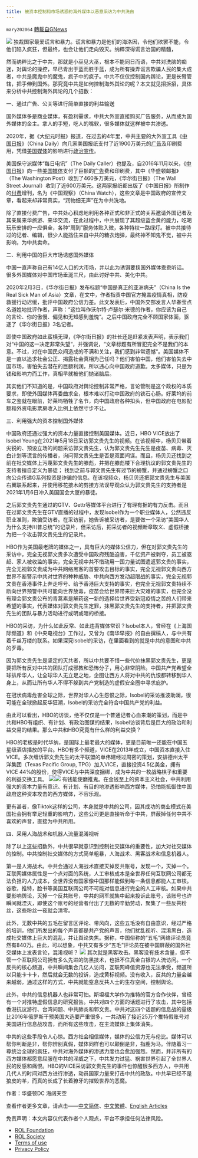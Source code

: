 ```yaml
---
title: 被资本控制和市场诱惑的海外媒体以恶意采访为中共洗白
---
```

`mary202064` [轉載自GNews](https://gnews.org/zh-hans/1797397/)

![](https://assets.gnews.org/wp-content/uploads/2021/12/0a6a7aadb891e8249fdc7d16708b8c03.jpg)
独裁国家最爱谎言和暴力。谎言和暴力是他们的海洛因，令他们欲罢不能，令他们陷入疯狂，但最终，也会让他们走向毁灭。纳粹深得谎言治国的精髓，

然而纳粹比之于中共，那就是小巫见大巫，根本不能同日而语，中共对洗脑的痴迷，对舆论的操控，早已青出于蓝而胜于蓝，成为所有操弄谎言欺骗人民的集大成者，中共是魔鬼中的魔鬼，疯子中的疯子。中共不仅仅控制国内舆论，更是长臂管辖，把手伸到国外。那究竟中共是如何控制海外舆论的呢？本文就见招拆招，具体来分析中共控制海外舆论的几个招数：

一、通过广告、公关等进行简单直接的利益输送

国外媒体多是商业媒体，有盈利需求，中共大外宣直接购买广告服务，从而成为国外媒体的金主。拿人的手短，吃人的嘴软，很多媒体就这样被中共渗透。

2020年，据《大纪元时报》报道，在过去的4年里，中共主要的大外宣工具《[中国日报](https://www.ntdtv.com/gb/%E4%B8%AD%E5%9B%BD%E6%97%A5%E6%8A%A5.htm)》（China Daily）向几家美国报纸支付了近1900万美元的[广告](https://www.ntdtv.com/gb/%E5%B9%BF%E5%91%8A.htm)及印刷费用，凭借[美国媒体](https://www.ntdtv.com/gb/%E7%BE%8E%E5%9B%BD%E5%AA%92%E4%BD%93.htm)的影响进行[政治宣传](https://www.ntdtv.com/gb/%E6%94%BF%E6%B2%BB%E5%AE%A3%E4%BC%A0.htm)。

美国保守派媒体“每日电讯”（The Daily Caller）也提及，自2016年11月以来，《[中国日报](https://www.ntdtv.com/gb/%E4%B8%AD%E5%9B%BD%E6%97%A5%E6%8A%A5.htm)》向一些[美国媒体](https://www.ntdtv.com/gb/%E7%BE%8E%E5%9B%BD%E5%AA%92%E4%BD%93.htm)支付了巨额的[广告](https://www.ntdtv.com/gb/%E5%B9%BF%E5%91%8A.htm)费和印刷费，其中《华盛顿邮报》（The Washington Post）收到了460多万美元，《华尔街日报》（The Wall Street Journal）收到了近600万美元。这两家报纸都出版了《中国日报》所制作的[付费](https://www.ntdtv.com/gb/%E4%BB%98%E8%B4%B9.htm)增刊，名为《中国观察》（China Watch），这些文章是中国政府的宣传文章，看起来却非常真实，“润物细无声”在为中共洗地。

除了直接付费广告，中共处心积虑地利用各种正式和非正式的关系邀请外国记者及其亲属来华旅游、来华交流，在此过程中，中共展现了其超级蓝金黄的能力，吃喝玩乐安排的一应俱全，各种“周到”服务体贴入微，各种特权一路绿灯。被中共接待过的记者、编辑，很少人能挡住来自中共的糖衣炮弹，最终神不知鬼不觉，被中共影响，为中共卖命。

二、利用中国的巨大市场诱惑国外媒体

中国一直声称自己有14亿人口的大市场，并以此为诱饵要挟国外媒体乖乖听话。很多外国媒体对中国市场垂涎三尺，由此讨好中共、美化中共。

2020年2月3日，《华尔街日报》发布标题“中国是真正的亚洲病夫”（China Is the Real Sick Man of Asia）文章，在文中，作者指责中国官方掩盖疫情真相，防疫救援行动迟缓，批评中国政府公信力差。此文发表后，中国外交部发言人华春莹点名道姓地批评作者，声称：“这位叫作沃尔特·卢瑟尔·米德的作者，你应该为自己的言论、你的傲慢、偏见和无知感到羞愧”。之后中国政府完全不顾国家体面，驱逐了《华尔街日报》3名记者。

即使中国政府如此蛮横无理，《华尔街日报》的社长还是赶紧发表声明，表示我们对“中国的这一决定非常失望“，并强调说，“文章标题有所冒犯完全不是我们的本意。不过，对在中国民众间造成的不满和关注，我们感到非常遗憾“。美国媒体不是一直以追求社会公正、揭露社会真相为己任吗？他们害怕中国，他们害怕失去中国市场，害怕失去潜在的巨额利润，所以违心向中国政府道歉。太多媒体，只是为钱和影响力而工作，真相早就被他们抛诸脑后。

其实他们不知道的是，中国政府对舆论控制非常严格，言论管制是这个政权的本质要求，即使外国媒体再委曲求全，根本难以打动中国政府的铁石心肠。好莱坞的前车之鉴就在眼前，好莱坞牺牲了名节，向中国政府各种扣头，但中国政府在电影配额和外资电影票房收入比例上依然寸步不让。

三、利用强大的资本控制国外媒体

中国政府还通过强大的资本力量直接控制美国媒体。近日，HBO VICE放出了Isobel Yeung在2021年5月18日采访郭文贵先生的视频。在该视频中，杨贝贝带着尖锐的、预设立场的问题采访郭文贵先生，认为郭文贵先生先生是疫苗、病毒、灭白计划等谎言的传播者，询问郭文贵先生是否是双面间谍。而且，杨贝贝还找到之前在社交媒体上污蔑郭文贵先生的滕彪，并把在滕彪楼下合理抗议的郭文贵先生的支持者擅自定义为暴徒； 找到之前与郭文贵先生有过节的螃蟹，并通过螃蟹之口向公众传递G系列投资是诈骗的信息。在该视频众，杨贝贝还把郭文贵先生与美国右翼联系起来，并使用移花接木的剪接方法误导观众认为郭文贵先生的支持者是2021年1月6日冲入美国国会大厦的暴徒。

之后郭文贵先生通过的GTV、Gettr等媒体平台进行了有理有据的有力反击。而且在过郭文贵先生在GTV直播的过程中，发现Isobel作为一个职业媒体人，公然违反职业准则，欺骗受访者。在采访前，她告诉被采访者，是要做一个采访“美国华人为什么支持川普总统”的记录片，但采访后，把采访者的视频断章取义、虚假桥接为把一个攻击郭文贵先生的记录片。

HBO作为美国最老牌的媒体之一，具有巨大的媒体公信力，但在对郭文贵先生的采访中，完全无视郭文贵多次遭受中国政府残酷迫害，千亿资产被剥夺，员工被驱赶、家人被收监的事实，完全无视中共不惜动用一国力量试图遣返郭文贵的事实，完全无视郭文贵成为中共网络黑客的首要攻击目标的事实，完全无视郭文贵向西方世界不断警示中共对世界的种种威胁、中共向西方发动超限战的事实，完全无视郭文贵在香港事件上奔走呼号、给予香港巨大支持的事实，也完全无视郭文贵持续不断向世界预警中共可能向世界放毒，疫苗会给世界带来巨大灾难的事实，也完全没有理会郭文贵公布的青蒿素是解药这一新的选择给世界受新冠疫情之苦的人们带来希望的事实，代表媒体对郭文贵先生定罪，抹黑郭文贵先生的支持者，并把郭文贵先生的团队与暴力活动进行或明或暗的桥接。

HBO的采访，为什么如此反常、如此违背媒体常识？Isobel本人，曾经在《上海国际频道》和《中央电视台》工作过，又曾为《南华早报》的自由撰稿人，与中共有着千丝万缕的联系。如果深究Isobel的采访，在里面看到的就是中共的意图和中共的歹毒。

因为郭文贵先生是坚定的灭共者，所以中共要不惜一些代价抹黑郭文贵先生，更是要把所有反对中共的团队打成邪教和恐怖分子，用心非常阴险。中国共产党希望全球排斥华人，让全球华人无立足之地，企图让西方人将对中共的仇恨都转移到华人身上，从而让所有华人不得不躲到共产党制造的虚假安全圈中寻求庇护。

在冠状病毒危害全球之际，世界对华人心生怨恨之际，Isobel的采访推波助澜，很可能在全球掀起反华狂潮，Isobel的采访完全符合中国共产党的利益。

由此可以看出，HBO的访谈，绝不仅仅是一个普通记者心血来潮的策划，而是中共和HBO有组织、有计划、有政治图谋的结果，Isobel访谈背后是巨大的政治和利益交易的结果。那么中共和HBO究竟有什么样的利益交换？

HBO的老板是时代华纳，是国际上最老最大的媒体，更是目前唯一还能在中国五星级酒店播放的平台。HBO有多个频道，VICE在2013年成立，中国资本直接入住VICE。多次缠诉郭文贵先生的太平联盟的单伟建经过周密的策划，安排德州太平洋集团（Texas Pacific Group, TPG）加入VICE，直接投资4.5亿美金，拥有VICE 44%的股份，使得VICE与中共深度捆绑，成为中共的一枚战略棋子和重要的利益交换工具。
![](https://assets.gnews.org/wp-content/uploads/2021/12/1000-1.jpg)![](https://assets.gnews.org/wp-content/uploads/2021/12/1001-2.jpg)
有钱能使磨推鬼。在金钱至上的资本主义社会，中共利用强大的资本力量有意识、有计划、有目的地渗透影响西方媒体，恐怕能抵御住中国政府这种资本攻击的西方媒体，不容乐观。

更有甚者，像Tiktok这样的公司，本身就是中共的公司，因其成功的商业模式在美国社会拥有举足轻重的影响力，这些公司更是直接听命于中共，屏蔽掉任何中共不喜欢的声音，直接为中共所用。

四、采用人海战术和机器人流量混淆视听

除了以上这些招数外，中共很早就意识到控制社交媒体的重要性，加大对社交媒体的控制。中共控制社交媒体的方式简单粗暴，人海战术、黑客战术和信息机器人。

第一是人海战术。中共会通过人海战术直接灭掉反共账号，发现一个，灭掉一个。互联网媒体属性是一个点对面的系统，人工审核成本是全世界任何互联网公司都无法负担的人力成本，全世界没有国家像中国那样能做到每一条信息都能人工审核。谷歌，推特，脸书等美国互联网公司不可能对信息进行完全的人工审核。如果中共要影响舆论，灭掉一个反共账号，中共的网军就集中起来投诉此账号，该账号也许瞬间就湮灭，即使这个账号的经营者付出了无数的辛勤劳动，聚集了一些反共粉丝，这些粉丝一夜就会清零。

此外，无数中共的五毛在留言区评论、带风向，这些五毛没有自由意识，经过严格的培训，他们所发出的每个声音都是共产党的声音，他们扰乱视听、混淆黑白，造成社交媒体上巨大的混乱，并让舆论失焦。据称，中国俗称的“五毛”网络评论员竟然有840万。由此，可以想象，中共又有多少“五毛”评论员在被中国屏蔽的国外社交媒体上发表言论，混淆视听？
![](https://assets.gnews.org/wp-content/uploads/2021/12/1003.jpg)
其次就是黑客攻击。黑客没有技术含量，但不管一个互联网公司拥有多么先进的防黑技术，也抵不住真金白银的人流访问。一个反共的核心频道，中共瞬间集合几亿人访问，互联网峰值资源也无法承受，频道所以只能卡卡卡，然后就会无数的投诉，造成黄标视频。没有收入，反共的力量会越来越弱，通过这样的方式，中共就能窒息反共人士的生存空间，控制舆论。

此外，中共的信息机器人也非常可怕。斯坦福大学作为推特的官方合作伙伴，曾经有一个对推特虚假信息的研究报告。中共对四个方面的话题进行了攻击，其中包括香港抗议游行、台湾问题、中共肺炎和郭文贵。中共对这四个话题的信息战的量级比2016年俄罗斯干预美国大选要严重很多，一共动用了接近25万个推特假账号对美国进行信息战攻击，而所有这些攻击，在主流媒体上集体消失。

中共的这些手段令人心惊。西方社会相信媒体，媒体的公信力无与伦比。媒体可以帮你判断是非，帮你辨别真假，媒体同样也可以颠倒是非，指鹿为马。伴随着习一尊统治全球的疯狂，中共对海外媒体的渗透力度也会愈加强烈。然而，并非所有的西方媒体都愿意屈服在中共的淫威之下，中共发力过猛、祸害世界引起了全世界人民的反感和痛恨。HBO的VICE采访郭文贵先生的事件也惊醒很多西方人，中共用几代人的时间对西方进行渗透，动员国家力量来打击中共的政敌。中共早已经不是狼皮的羊，而真的长成了长着獠牙的摧毁世界的恶魔。

作者：华盛顿DC 海阔天空

查看作者更多文章，请点击——[中文简体](https://gnews.org/zh-hans/author/mary202064/)、[中文繁體](https://gnews.org/zh-hant/author/mary202064/)、[English Articles](https://gnews.org/author/mary202064/)

 

免责声明：本文内容仅代表作者个人观点，平台不承担任何法律风险。

- [ROL Foundation](https://rolfoundation.org/)
- [ROL Society](https://rolsociety.org/)
- [Terms of use](https://gnews.org/terms-of-use-3/)
- [Privacy Policy](https://gnews.org/privacy-policy/)

